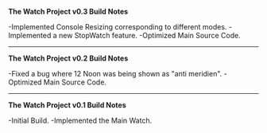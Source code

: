 **The Watch Project v0.3 Build Notes**

-Implemented Console Resizing corresponding to different modes.
-Implemented a new StopWatch feature.
-Optimized Main Source Code.

---

**The Watch Project v0.2 Build Notes**

-Fixed a bug where 12 Noon was being shown as "anti meridien".
-Optimized Main Source Code.

---

**The Watch Project v0.1 Build Notes**

-Initial Build.
-Implemented the Main Watch.
